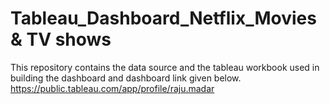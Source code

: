 # Tableau_Dashboard_Netflix_Movies & TV shows
This repository contains the data source and the tableau workbook used in building the dashboard and dashboard link given below.
https://public.tableau.com/app/profile/raju.madar
